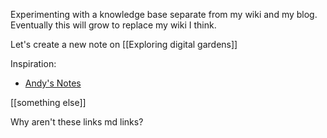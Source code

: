 
Experimenting with a knowledge base separate from my wiki and my blog. Eventually this will grow to replace my wiki I think.

Let's create a new note on [[Exploring digital gardens]]

Inspiration:

- [Andy's Notes](https://notes.andymatuschak.org/About_these_notes)

[[something else]]

Why aren't these links md links?


